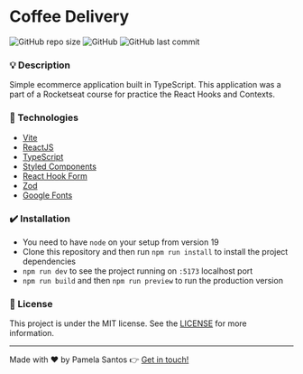# Coffee Delivery

![GitHub repo size](https://img.shields.io/github/repo-size/pamelasantoss/ignite-coffee-delivery?style=for-the-badge)
![GitHub](https://img.shields.io/github/license/pamelasantoss/ignite-coffee-delivery?color=%23387fc6&style=for-the-badge)
![GitHub last commit](https://img.shields.io/github/last-commit/pamelasantoss/ignite-coffee-delivery?color=%23387fc6&style=for-the-badge)

### :bulb: Description

Simple ecommerce application built in TypeScript.
This application was a part of a Rocketseat course for practice the React Hooks and Contexts.

### :rocket: Technologies

- [Vite](https://vitejs.dev/)
- [ReactJS](https://react.dev/learn)
- [TypeScript](https://www.typescriptlang.org/)
- [Styled Components](https://styled-components.com/)
- [React Hook Form](https://react-hook-form.com/)
- [Zod](https://zod.dev/)
- [Google Fonts](https://fonts.google.com/)

### :heavy_check_mark: Installation

- You need to have `node` on your setup from version 19
- Clone this repository and then run `npm run install` to install the project dependencies
- `npm run dev` to see the project running on `:5173` localhost port
- `npm run build` and then `npm run preview` to run the production version

### :memo: License

This project is under the MIT license. See the [LICENSE](https://github.com/pamelasantoss/ignite-coffee-delivery/blob/main/LICENSE) for more information.

---

Made with ❤️ by Pamela Santos :point_right: [Get in touch!](https://pamelasantos.dev.br/)